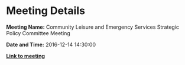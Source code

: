 # Meeting Details

**Meeting Name:** Community Leisure and Emergency Services Strategic Policy Committee Meeting

**Date and Time:** 2016-12-14 14:30:00

**<a href="https://www.limerick.ie/council/whats-on/community-leisure-and-emergency-services-strategic-policy-committee-meeting-3" target="_blank">Link to meeting</a>**
